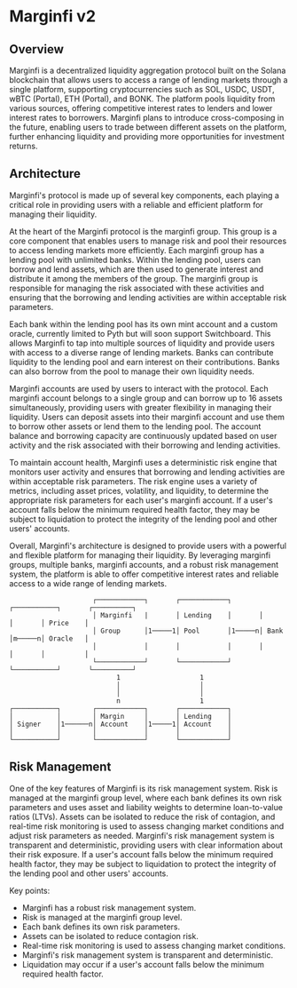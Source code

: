 # Marginfi v2

## Overview

Marginfi is a decentralized liquidity aggregation protocol built on the Solana blockchain that allows users to access a range of lending markets through a single platform, supporting cryptocurrencies such as SOL, USDC, USDT, wBTC (Portal), ETH (Portal), and BONK. The platform pools liquidity from various sources, offering competitive interest rates to lenders and lower interest rates to borrowers. Marginfi plans to introduce cross-composing in the future, enabling users to trade between different assets on the platform, further enhancing liquidity and providing more opportunities for investment returns.

## Architecture

Marginfi's protocol is made up of several key components, each playing a critical role in providing users with a reliable and efficient platform for managing their liquidity.

At the heart of the Marginfi protocol is the marginfi group. This group is a core component that enables users to manage risk and pool their resources to access lending markets more efficiently. Each marginfi group has a lending pool with unlimited banks. Within the lending pool, users can borrow and lend assets, which are then used to generate interest and distribute it among the members of the group. The marginfi group is responsible for managing the risk associated with these activities and ensuring that the borrowing and lending activities are within acceptable risk parameters.

Each bank within the lending pool has its own mint account and a custom oracle, currently limited to Pyth but will soon support Switchboard. This allows Marginfi to tap into multiple sources of liquidity and provide users with access to a diverse range of lending markets. Banks can contribute liquidity to the lending pool and earn interest on their contributions. Banks can also borrow from the pool to manage their own liquidity needs.

Marginfi accounts are used by users to interact with the protocol. Each marginfi account belongs to a single group and can borrow up to 16 assets simultaneously, providing users with greater flexibility in managing their liquidity. Users can deposit assets into their marginfi account and use them to borrow other assets or lend them to the lending pool. The account balance and borrowing capacity are continuously updated based on user activity and the risk associated with their borrowing and lending activities.

To maintain account health, Marginfi uses a deterministic risk engine that monitors user activity and ensures that borrowing and lending activities are within acceptable risk parameters. The risk engine uses a variety of metrics, including asset prices, volatility, and liquidity, to determine the appropriate risk parameters for each user's marginfi account. If a user's account falls below the minimum required health factor, they may be subject to liquidation to protect the integrity of the lending pool and other users' accounts.

Overall, Marginfi's architecture is designed to provide users with a powerful and flexible platform for managing their liquidity. By leveraging marginfi groups, multiple banks, marginfi accounts, and a robust risk management system, the platform is able to offer competitive interest rates and reliable access to a wide range of lending markets.

```
                     ┌────────────┐       ┌────────────┐       ┌───────────┐       ┌──────────┐
                     │ Marginfi   |       │ Lending    │       │           │       │ Price    │
                     │ Group      │1─────1│ Pool       │1─────n│ Bank      │m─────n│ Oracle   │
                     │            │       │            │       │           │       │          │
                     └────────────┘       └────────────┘       └───────────┘       └──────────┘
                           1                    1
                           │                    │
                           │                    │
                           n                    1
┌───────────┐        ┌────────────┐       ┌────────────┐
│           │        │ Margin     │       │ Lending    │
│ Signer    │1──────n│ Account    │1─────1│ Account    │
│           │        │            │       │            │
└───────────┘        └────────────┘       └────────────┘
```

## Risk Management

One of the key features of Marginfi is its risk management system. Risk is managed at the marginfi group level, where each bank defines its own risk parameters and uses asset and liability weights to determine loan-to-value ratios (LTVs). Assets can be isolated to reduce the risk of contagion, and real-time risk monitoring is used to assess changing market conditions and adjust risk parameters as needed. Marginfi's risk management system is transparent and deterministic, providing users with clear information about their risk exposure. If a user's account falls below the minimum required health factor, they may be subject to liquidation to protect the integrity of the lending pool and other users' accounts.

Key points:

- Marginfi has a robust risk management system.
- Risk is managed at the marginfi group level.
- Each bank defines its own risk parameters.
- Assets can be isolated to reduce contagion risk.
- Real-time risk monitoring is used to assess changing market conditions.
- Marginfi's risk management system is transparent and deterministic.
- Liquidation may occur if a user's account falls below the minimum required health factor.
